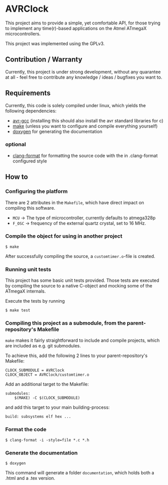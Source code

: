 # AVRClock

This project aims to provide a simple, yet comfortable API, for those trying to implement any time(r)-based applications on the Atmel ATmegaX microcontrollers.

This project was implemented using the GPLv3.

## Contribution / Warranty

Currently, this project is under strong development, without any quarantee at all - feel free to contribute any knowledge / ideas / bugfixes you want to.

## Requirements

Currently, this code is solely compiled under linux, which yields the following dependencies:
 * [avr-gcc](https://gcc.gnu.org/wiki/avr-gcc) (installing this should also install the avr standard libraries for c)
 * [make](https://www.gnu.org/software/make/) (unless you want to configure and compile everything yourself)
 * [doxygen](http://www.stack.nl/~dimitri/doxygen/) for generating the documentation

### optional

 * [clang-format](https://clang.llvm.org/docs/ClangFormat.html) for formatting the source code with the in .clang-format configured style


## How to

### Configuring the platform

There are 2 attributes in the `Makefile`, which have direct impact on compiling this software.

 * `MCU` -> The type of microcontroller, currently defaults to atmega328p
 * `F_OSC` -> frequency of the external quartz crystal, set to 16 MHz.

### Compile the object for using in another project

```
$ make
```

After successfully compiling the source, a `customtimer.o`-file is created.

### Running unit tests

This project has some basic unit tests provided. Those tests are executed by
compiling the source to a native C-object and mocking some of the ATmegaX internals.

Execute the tests by running

```
$ make test
```

### Compiling this project as a submodule, from the parent-repository's Makefile

`make` makes it fairly straightforward to include and compile projects, which are included as e.g. git submodules.

To achieve this, add the following 2 lines to your parent-repository's Makefile:
```
CLOCK_SUBMODULE = AVRClock
CLOCK_OBJECT = AVRClock/customtimer.o
```

Add an additional target to the Makefile:

```
submodules:
	$(MAKE) -C $(CLOCK_SUBMODULE)
```

and add this target to your main building-process:

```
build: subsystems elf hex ...
```

### Format the code

```
$ clang-format -i -style=file *.c *.h
```

### Generate the documentation

```
$ doxygen
```

This command will generate a folder `documentation`, which holds both a .html and a .tex version.
